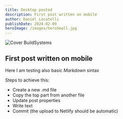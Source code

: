 ```yaml
---
title: Desktop posted
description: First post written on mobile
author: Daniel Locatelli
publishDate: 2024-02-09
heroImage: /images/heroSmall.jpg
---
```


![Cover BuildSystems](/images/heroSmall.jpg)

## First post written on mobile
Here I am testing also basic *Markdown* sintax

Steps to achieve this:
- Create a new .md file
- Copy the top part from another file
- Update post properties
- Write text
- Commit (the upload to Netlify should be automatic)
